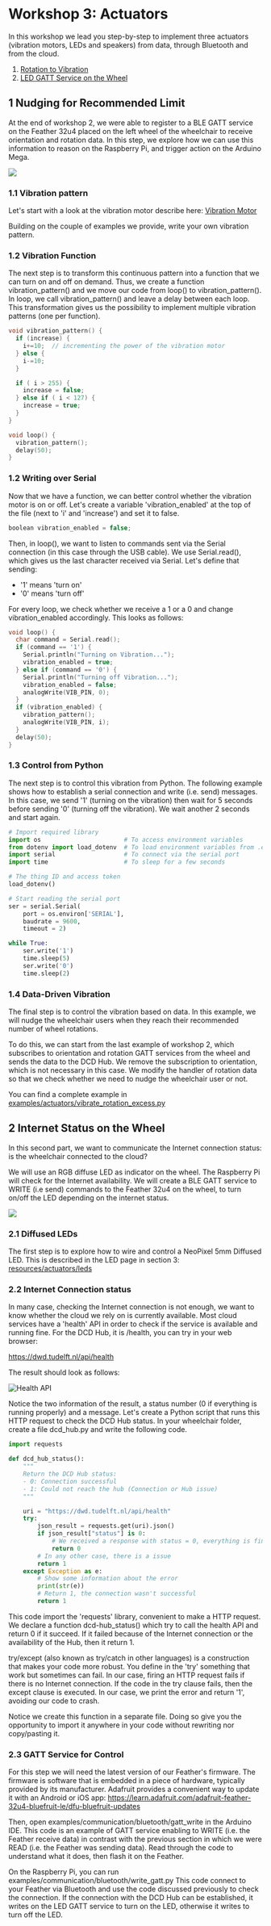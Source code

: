 # Workshop 3: Actuators

In this workshop we lead you step-by-step to implement three actuators (vibration
motors, LEDs and speakers) from data, through Bluetooth and from the cloud.

1. [Rotation to Vibration](#1-nudging-for-recommended-limit)
2. [LED GATT Service on the Wheel](#2-internet-status-on-the-wheel)

## 1 Nudging for Recommended Limit

At the end of workshop 2, we were able to register to a BLE GATT service on the
Feather 32u4 placed on the left wheel of the wheelchair to receive orientation
and rotation data. In this step, we explore how we can use this information to
reason on the Raspberry Pi, and trigger action on the Arduino Mega.

![](images/ws3-1.png)

### 1.1 Vibration pattern

Let's start with a look at the vibration motor describe here:
[Vibration Motor](../resources/actuators/vibration_motor.md)

Building on the couple of examples we provide, write your own vibration pattern.

### 1.2 Vibration Function

The next step is to transform this continuous pattern into a function that we
can turn on and off on demand. Thus, we create a function vibration_pattern() and
we move our code from loop() to vibration_pattern(). In loop, we call vibration_pattern()
and leave a delay between each loop. This transformation gives us the possibility
to implement multiple vibration patterns (one per function).

```cpp
void vibration_pattern() {
  if (increase) {
    i+=10;  // incrementing the power of the vibration motor
  } else {
    i-=10;
  }

  if ( i > 255) {
    increase = false;
  } else if ( i < 127) {
    increase = true;
  }
}

void loop() {
  vibration_pattern();
  delay(50);
}
```


### 1.2 Writing over Serial

Now that we have a function, we can better control whether the vibration motor is
on or off. Let's create a variable 'vibration_enabled' at the top of the file (next
to 'i' and 'increase') and set it to false.

```cpp
boolean vibration_enabled = false;
```

Then, in loop(), we want to listen to commands sent via the Serial connection (in this case
through the USB cable). We use Serial.read(), which gives us the last character received
via Serial. Let's define that sending:

* '1' means 'turn on'
* '0' means 'turn off'

For every loop, we check whether we receive a 1 or a 0 and change vibration_enabled
accordingly. This looks as follows:

```cpp
void loop() {
  char command = Serial.read();
  if (command == '1') {
    Serial.println("Turning on Vibration...");
    vibration_enabled = true;
  } else if (command == '0') {
    Serial.println("Turning off Vibration...");
    vibration_enabled = false;
    analogWrite(VIB_PIN, 0);
  }
  if (vibration_enabled) {
    vibration_pattern();
    analogWrite(VIB_PIN, i);
  }
  delay(50);
}
```

### 1.3 Control from Python

The next step is to control this vibration from Python. The following example
shows how to establish a serial connection and write (i.e. send) messages. In this
case, we send '1' (turning on the vibration) then wait for 5 seconds before sending
'0' (turning off the vibration). We wait another 2 seconds and start again.

```python
# Import required library
import os                       # To access environment variables
from dotenv import load_dotenv  # To load environment variables from .env file
import serial                   # To connect via the serial port
import time                     # To sleep for a few seconds

# The thing ID and access token
load_dotenv()

# Start reading the serial port
ser = serial.Serial(
    port = os.environ['SERIAL'],
    baudrate = 9600,
    timeout = 2)

while True:
    ser.write('1')
    time.sleep(5)
    ser.write('0')
    time.sleep(2)
```


### 1.4 Data-Driven Vibration

The final step is to control the vibration based on data. In this example, we will
nudge the wheelchair users when they reach their recommended number of wheel rotations.

To do this, we can start from the last example of workshop 2, which subscribes to
orientation and rotation GATT services from the wheel and sends the data to the DCD Hub.
We remove the subscription to orientation, which is not necessary in this case. We modify
the handler of rotation data so that we check whether we need to nudge the wheelchair user or not.

You can find a complete example in 
<a href="https://github.com/datacentricdesign/wheelchair-design-platform/blob/master/examples/actuators/vibrate_rotation_excess.py" target="_blank">
examples/actuators/vibrate_rotation_excess.py</a>


## 2 Internet Status on the Wheel

In this second part, we want to communicate the Internet connection status: is
the wheelchair connected to the cloud?

We will use an RGB diffuse LED as indicator on the wheel. The Raspberry Pi will
check for the Internet availability. We will create a BLE GATT service to WRITE
(i.e send) commands to the Feather 32u4 on the wheel, to turn on/off the LED 
depending on the internet status.

![](images/ws3-2.png)

### 2.1 Diffused LEDs

The first step is to explore how to wire and control a NeoPixel 5mm Diffused LED.
This is described in the LED page in section 3:
[resources/actuators/leds](/resources/actuators/leds#3-neopixel-5mm-diffused-led)

### 2.2 Internet Connection status

In many case, checking the Internet connection is not enough, we want to know
whether the cloud we rely on is currently available. Most cloud services have 
a 'health' API in order to check if the service is available and running fine.
For the DCD Hub, it is /health, you can try in your web browser:

<a href="https://dwd.tudelft.nl/api/health" target="_blank">https://dwd.tudelft.nl/api/health</a>

The result should look as follows:

![Health API](images/health_api.png)

Notice the two information of the result, a status number (0 if everything is running
properly) and a message. Let's create a Python script that runs this HTTP request
to check the DCD Hub status. In your wheelchair folder, create a file dcd_hub.py
and write the following code.

```python
import requests

def dcd_hub_status():
    """
    Return the DCD Hub status:
    - 0: Connection successful
    - 1: Could not reach the hub (Connection or Hub issue)
    """

    uri = "https://dwd.tudelft.nl/api/health"
    try:
        json_result = requests.get(uri).json()
        if json_result["status"] is 0:
            # We received a response with status = 0, everything is fine
            return 0
        # In any other case, there is a issue
        return 1
    except Exception as e:
        # Show some information about the error
        print(str(e))
        # Return 1, the connection wasn't successful
        return 1
```

This code import the 'requests' library, convenient to make a HTTP request. We
declare a function dcd-hub_status() which try to call the health API and return 
0 if it succeed. If it failed because of the Internet connection or the availability
of the Hub, then it return 1.

try/except (also known as try/catch in other languages) is a construction that makes
your code more robust. You define in the 'try' something that work but sometimes
can fail. In our case, firing an HTTP request fails if there is no Internet
connection. If the code in the try clause fails, then the except clause is executed.
In our case, we print the error and return '1', avoiding our code to crash.

Notice we create this function in a separate file. Doing so give you the opportunity
to import it anywhere in your code without rewriting nor copy/pasting it.

### 2.3 GATT Service for Control

For this step we will need the latest version of our Feather's firmware. The
firmware is software that is embedded in a piece of hardware, typically provided
by its manufacturer. Adafruit provides a convenient way to update it with an
Android or iOS app:
<a href="https://learn.adafruit.com/adafruit-feather-32u4-bluefruit-le/dfu-bluefruit-updates" target="_blank">
https://learn.adafruit.com/adafruit-feather-32u4-bluefruit-le/dfu-bluefruit-updates</a>

Then, open examples/communication/bluetooth/gatt_write in the Arduino IDE. This 
code is an example of GATT service enabling to WRITE (i.e. the Feather receive
data) in contrast with the previous section in which we were READ (i.e. the
Feather was sending data). Read through the code to understand what it does, then
flash it on the Feather.

On the Raspberry Pi, you can run examples/communication/bluetooth/write_gatt.py
This code connect to your Feather via Bluetooth and use the code discussed previously
to check the connection. If the connection with the DCD Hub can be established, it
writes on the LED GATT service to turn on the LED, otherwise it writes to turn off
the LED. 

